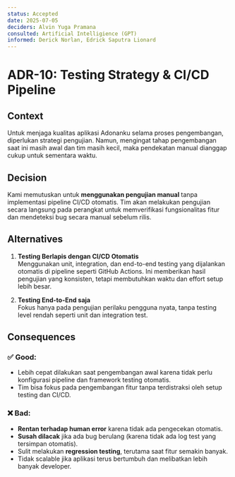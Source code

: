 ```yaml
---
status: Accepted
date: 2025-07-05
deciders: Alvin Yuga Pramana
consulted: Artificial Intelligience (GPT)
informed: Derick Norlan, Edrick Saputra Lionard
---
```


# ADR-10: Testing Strategy & CI/CD Pipeline

## Context
Untuk menjaga kualitas aplikasi Adonanku selama proses pengembangan, diperlukan strategi pengujian. Namun, mengingat tahap pengembangan saat ini masih awal dan tim masih kecil, maka pendekatan manual dianggap cukup untuk sementara waktu.

## Decision
Kami memutuskan untuk **menggunakan pengujian manual** tanpa implementasi pipeline CI/CD otomatis. Tim akan melakukan pengujian secara langsung pada perangkat untuk memverifikasi fungsionalitas fitur dan mendeteksi bug secara manual sebelum rilis.

## Alternatives
1. **Testing Berlapis dengan CI/CD Otomatis**  
   Menggunakan unit, integration, dan end-to-end testing yang dijalankan otomatis di pipeline seperti GitHub Actions. Ini memberikan hasil pengujian yang konsisten, tetapi membutuhkan waktu dan effort setup lebih besar.

2. **Testing End-to-End saja**  
   Fokus hanya pada pengujian perilaku pengguna nyata, tanpa testing level rendah seperti unit dan integration test.

## Consequences
### ✅ Good:
- Lebih cepat dilakukan saat pengembangan awal karena tidak perlu konfigurasi pipeline dan framework testing otomatis.
- Tim bisa fokus pada pengembangan fitur tanpa terdistraksi oleh setup testing dan CI/CD.

### ❌ Bad:
- **Rentan terhadap human error** karena tidak ada pengecekan otomatis.
- **Susah dilacak** jika ada bug berulang (karena tidak ada log test yang tersimpan otomatis).
- Sulit melakukan **regression testing**, terutama saat fitur semakin banyak.
- Tidak scalable jika aplikasi terus bertumbuh dan melibatkan lebih banyak developer.

